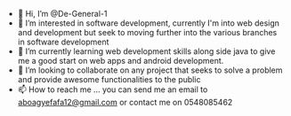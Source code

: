 - 👋 Hi, I’m @De-General-1
- 👀 I’m interested in software development, currently I'm into web design and development but seek to moving further into the various branches in software development
- 🌱 I’m currently learning web development skills along side java to give me a good start on web apps and android development.
- 💞️ I’m looking to collaborate on any project that seeks to solve a problem and provide awesome functionalities to the public
- 📫 How to reach me ...
   you can send me an email to aboagyefafa12@gmail.com 
   or contact me on  0548085462

<!---
De-General-1/De-General-1 is a ✨ special ✨ repository because its `README.md` (this file) appears on your GitHub profile.
You can click the Preview link to take a look at your changes.
--->
